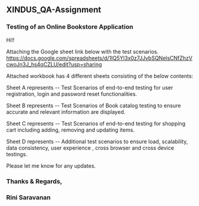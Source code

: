 ## XINDUS_QA-Assignment
### Testing of an Online Bookstore Application

Hi!!

Attaching the Google sheet link below with the test scenarios.
https://docs.google.com/spreadsheets/d/1IQ5Yl3x0z7JJvbSQNelsCNfZhzVcwoJn3J_hs4qCZLU/edit?usp=sharing

Attached workbook has 4 different sheets consisting of the below contents:

Sheet A represents -- Test Scenarios of end-to-end testing for user registration, login and password reset
functionalities.

Sheet B represents -- Test Scenarios of Book catalog testing to ensure accurate and relevant information are displayed.

Sheet C represents -- Test Scenarios of end-to-end testing for shopping cart including adding, removing and
updating items.

Sheet D represents -- Additional test scenarios to ensure load, scalability, data consistency, user experience , cross browser and cross device testings.

Please let me know for any updates.

### Thanks & Regards,

### Rini Saravanan
